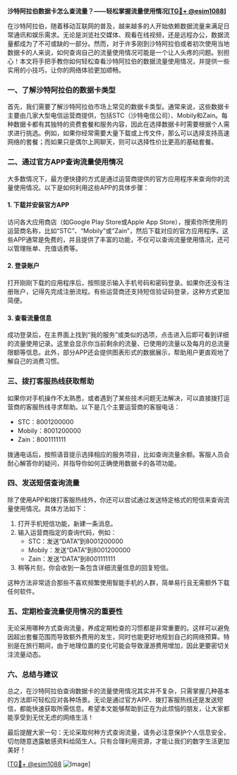 **沙特阿拉伯数据卡怎么查流量？——轻松掌握流量使用情况[[TG💪+ @esim1088](https://t.me/s/esim1088)]**

在沙特阿拉伯，随着移动互联网的普及，越来越多的人开始依赖数据流量来满足日常通讯和娱乐需求。无论是浏览社交媒体、观看在线视频，还是远程办公，数据流量都成为了不可或缺的一部分。然而，对于许多刚到沙特阿拉伯或者初次使用当地数据卡的人来说，如何查询自己的流量使用情况可能是一个让人头疼的问题。别担心！本文将手把手教你如何轻松查看沙特阿拉伯的数据流量使用情况，并提供一些实用的小技巧，让你的网络体验更加顺畅。

### 一、了解沙特阿拉伯的数据卡类型

首先，我们需要了解沙特阿拉伯市场上常见的数据卡类型。通常来说，这些数据卡主要由几家大型电信运营商提供，包括STC（沙特电信公司）、Mobily和Zain。每种数据卡都有其独特的资费套餐和服务内容，因此在选择数据卡时需要根据个人需求进行挑选。例如，如果你经常需要大量下载或上传文件，那么可以选择支持高速网络的套餐；而如果只是偶尔上网聊天，则可以选择性价比更高的基础套餐。

### 二、通过官方APP查询流量使用情况

大多数情况下，最方便快捷的方式是通过运营商提供的官方应用程序来查询你的流量使用情况。以下是如何利用这些APP的具体步骤：

#### 1. 下载并安装官方APP

访问各大应用商店（如Google Play Store或Apple App Store），搜索你所使用的运营商名称，比如“STC”、“Mobily”或“Zain”，然后下载对应的官方应用程序。这些APP通常是免费的，并且提供了丰富的功能，不仅可以查询流量使用情况，还可以管理账单、充值话费等。

#### 2. 登录账户

打开刚刚下载的应用程序后，按照提示输入手机号码和密码登录。如果你还没有注册账户，记得先完成注册流程。有些运营商还支持短信验证码登录，这种方式更加简便。

#### 3. 查看流量信息

成功登录后，在主界面上找到“我的服务”或类似的选项，点击进入后即可看到详细的流量使用记录。这里会显示你当前剩余的流量、已使用的流量以及每月的总流量限额等信息。此外，部分APP还会提供图表形式的数据展示，帮助用户更直观地了解自己的消费习惯。

### 三、拨打客服热线获取帮助

如果你对手机操作不太熟悉，或者遇到了某些技术问题无法解决，可以直接拨打运营商的客服热线寻求帮助。以下是几个主要运营商的客服电话：

- STC：8001200000
- Mobily：8001200000
- Zain：8001111111

拨通电话后，按照语音提示选择相应的服务项目，比如查询流量余额。客服人员会耐心解答你的疑问，并指导你如何正确使用数据卡的各项功能。

### 四、发送短信查询流量

除了使用APP和拨打客服热线外，你还可以尝试通过发送特定格式的短信来查询流量使用情况。具体方法如下：

1. 打开手机短信功能，新建一条消息。
2. 输入运营商指定的查询代码，例如：
   - STC：发送“DATA”到8001200000
   - Mobily：发送“DATA”到8001200000
   - Zain：发送“DATA”到8001111111
3. 稍等片刻，你会收到一条包含详细流量信息的回复短信。

这种方法非常适合那些不喜欢频繁使用智能手机的人群，简单易行且无需额外下载任何软件。

### 五、定期检查流量使用情况的重要性

无论采用哪种方式查询流量，养成定期检查的习惯都是非常重要的。这样可以避免因超出套餐范围而导致额外费用的发生，同时也能更好地规划自己的网络预算。特别是在旅行期间，由于地理位置的变化可能会导致漫游费用增加，因此更要密切关注流量动态。

### 六、总结与建议

总之，在沙特阿拉伯查询数据卡的流量使用情况其实并不复杂，只需掌握几种基本的方法即可轻松应对各种场景。无论是通过官方APP、拨打客服热线还是发送短信，都能快速获取所需信息。希望本文能够帮助到正在为此烦恼的朋友，让大家都能享受到无忧无虑的网络生活！

最后提醒大家一句：无论采取何种方式查询流量，请务必注意保护个人信息安全，切勿随意透露敏感资料给陌生人。只有合理利用资源，才能让我们的数字生活更加美好！

[[TG💪+ @esim1088](https://t.me/s/esim1088) ![Image](https://i.postimg.cc/4NQfJmqS/Snipaste-2025-05-13-00-14-12.png)]